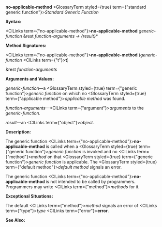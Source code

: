 **no-applicable-method** <GlossaryTerm styled={true} term={"standard generic function"}><i>Standard Generic Function</i></GlossaryTerm> 



**Syntax:** 



<ClLinks  term={"no-applicable-method"}><b>no-applicable-method</b></ClLinks> *generic-function* &amp;rest *function-arguments → \{result\}*\* 



**Method Signatures:** 



<ClLinks  term={"no-applicable-method"}><b>no-applicable-method</b></ClLinks> (*generic-function* <ClLinks  term={"t"}><b>t</b></ClLinks>) 



&amp;rest *function-arguments* 



**Arguments and Values:** 



*generic-function*—a <GlossaryTerm styled={true} term={"generic function"}><i>generic function</i></GlossaryTerm> on which no <GlossaryTerm styled={true} term={"applicable method"}><i>applicable method</i></GlossaryTerm> was found. 



*function-arguments*—<ClLinks  term={"argument"}><i>arguments</i></ClLinks> to the *generic-function*. 



*result*—an <ClLinks  term={"object"}><i>object</i></ClLinks>. 



**Description:** 



The generic function <ClLinks  term={"no-applicable-method"}><b>no-applicable-method</b></ClLinks> is called when a <GlossaryTerm styled={true} term={"generic function"}><i>generic function</i></GlossaryTerm> is invoked and no <ClLinks  term={"method"}><i>method</i></ClLinks> on that <GlossaryTerm styled={true} term={"generic function"}><i>generic function</i></GlossaryTerm> is applicable. The <GlossaryTerm styled={true} term={"default method"}><i>default method</i></GlossaryTerm> signals an error. 



The generic function <ClLinks  term={"no-applicable-method"}><b>no-applicable-method</b></ClLinks> is not intended to be called by programmers. Programmers may write <ClLinks  term={"method"}><i>methods</i></ClLinks> for it. 







 



 



**Exceptional Situations:** 



The default <ClLinks  term={"method"}><i>method</i></ClLinks> signals an error of <ClLinks  term={"type"}><i>type</i></ClLinks> <ClLinks  term={"error"}><b>error</b></ClLinks>. 



**See Also:** 



